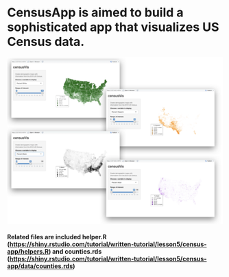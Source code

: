 # CensusApp is aimed to build a sophisticated app that visualizes US Census data.
![](./pictures/example1.png)

#### Related files are included helper.R (https://shiny.rstudio.com/tutorial/written-tutorial/lesson5/census-app/helpers.R) and counties.rds (https://shiny.rstudio.com/tutorial/written-tutorial/lesson5/census-app/data/counties.rds)
